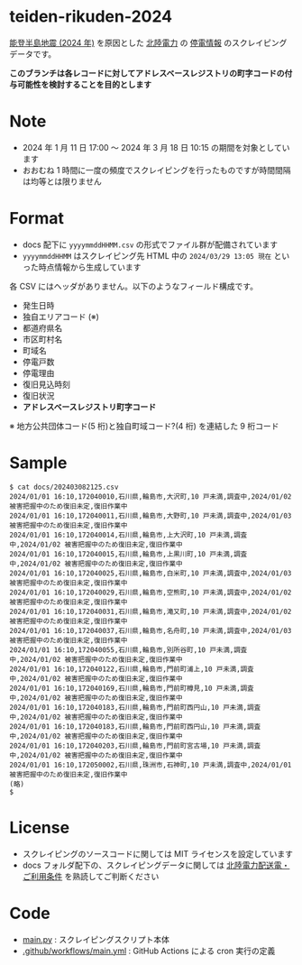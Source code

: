 # teiden-rikuden-2024

[能登半島地震 (2024 年)](<https://ja.wikipedia.org/wiki/%E8%83%BD%E7%99%BB%E5%8D%8A%E5%B3%B6%E5%9C%B0%E9%9C%87_(2024%E5%B9%B4)>) を原因とした [北陸電力](www.rikuden.co.jp) の [停電情報](https://www.rikuden.co.jp/nw/teiden/otj010.html) のスクレイピングデータです。

**このブランチは各レコードに対してアドレスベースレジストリの町字コードの付与可能性を検討することを目的とします**

# Note

- 2024 年 1 月 11 日 17:00 ～ 2024 年 3 月 18 日 10:15 の期間を対象としています
- おおむね 1 時間に一度の頻度でスクレイピングを行ったものですが時間間隔は均等とは限りません

# Format

- docs 配下に `yyyymmddHHMM.csv` の形式でファイル群が配備されています
- `yyyymmddHHMM` はスクレイピング先 HTML 中の `2024/03/29 13:05 現在` といった時点情報から生成しています

各 CSV にはヘッダがありません。以下のようなフィールド構成です。

- 発生日時
- 独自エリアコード (※)
- 都道府県名
- 市区町村名
- 町域名
- 停電戸数
- 停電理由
- 復旧見込時刻
- 復旧状況
- **アドレスベースレジストリ町字コード**

※ 地方公共団体コード(5 桁)と独自町域コード?(4 桁) を連結した 9 桁コード

# Sample

```
$ cat docs/202403082125.csv
2024/01/01 16:10,172040010,石川県,輪島市,大沢町,10 戸未満,調査中,2024/01/02 被害把握中のため復旧未定,復旧作業中
2024/01/01 16:10,172040011,石川県,輪島市,大野町,10 戸未満,調査中,2024/01/03 被害把握中のため復旧未定,復旧作業中
2024/01/01 16:10,172040014,石川県,輪島市,上大沢町,10 戸未満,調査中,2024/01/02 被害把握中のため復旧未定,復旧作業中
2024/01/01 16:10,172040015,石川県,輪島市,上黒川町,10 戸未満,調査中,2024/01/02 被害把握中のため復旧未定,復旧作業中
2024/01/01 16:10,172040025,石川県,輪島市,白米町,10 戸未満,調査中,2024/01/03 被害把握中のため復旧未定,復旧作業中
2024/01/01 16:10,172040029,石川県,輪島市,空熊町,10 戸未満,調査中,2024/01/02 被害把握中のため復旧未定,復旧作業中
2024/01/01 16:10,172040031,石川県,輪島市,滝又町,10 戸未満,調査中,2024/01/02 被害把握中のため復旧未定,復旧作業中
2024/01/01 16:10,172040037,石川県,輪島市,名舟町,10 戸未満,調査中,2024/01/03 被害把握中のため復旧未定,復旧作業中
2024/01/01 16:10,172040055,石川県,輪島市,別所谷町,10 戸未満,調査中,2024/01/02 被害把握中のため復旧未定,復旧作業中
2024/01/01 16:10,172040122,石川県,輪島市,門前町浦上,10 戸未満,調査中,2024/01/02 被害把握中のため復旧未定,復旧作業中
2024/01/01 16:10,172040169,石川県,輪島市,門前町樽見,10 戸未満,調査中,2024/01/02 被害把握中のため復旧未定,復旧作業中
2024/01/01 16:10,172040183,石川県,輪島市,門前町西円山,10 戸未満,調査中,2024/01/02 被害把握中のため復旧未定,復旧作業中
2024/01/01 16:10,172040183,石川県,輪島市,門前町西円山,10 戸未満,調査中,2024/01/02 被害把握中のため復旧未定,復旧作業中
2024/01/01 16:10,172040203,石川県,輪島市,門前町宮古場,10 戸未満,調査中,2024/01/02 被害把握中のため復旧未定,復旧作業中
2024/01/01 16:10,172050002,石川県,珠洲市,石神町,10 戸未満,調査中,2024/01/01 被害把握中のため復旧未定,復旧作業中
(略)
$
```

# License

- スクレイピングのソースコードに関しては MIT ライセンスを設定しています
- docs フォルダ配下の、スクレイピングデータに関しては [北陸電力配送電・ご利用条件](https://www.rikuden.co.jp/nw_info/termofuse.html) を熟読してご判断ください

# Code

- [main.py](https://github.com/frogcat/teiden-rikuden-2024/blob/main/main.py) : スクレイピングスクリプト本体
- [.github/workflows/main.yml](https://github.com/frogcat/teiden-rikuden-2024/blob/main/.github/workflows/main.yml) : GitHub Actions による cron 実行の定義
